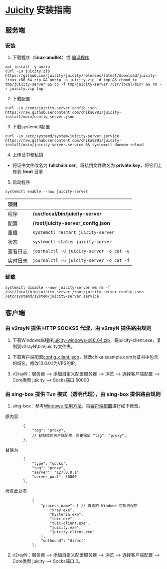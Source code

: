 # [Juicity](https://github.com/juicity/juicity) 安装指南

## 服务端

### 安装

1. 下载程序（**linux-amd64**）或 [编译程序](compile_juicity.md)

```
apt install -y unzip
curl -Lo juicity.zip https://github.com/juicity/juicity/releases/latest/download/juicity-linux-x86_64.zip && unzip -q juicity.zip -d tmp && chmod +x tmp/juicity-server && cp -f tmp/juicity-server /usr/local/bin/ && rm -r juicity.zip tmp
```

2. 下载配置

```
curl -Lo /root/juicity-server_config.json https://raw.githubusercontent.com/chika0801/juicity-install/main/config_server.json
```

3. 下载systemctl配置

```
curl -Lo /etc/systemd/system/juicity-server.service https://raw.githubusercontent.com/chika0801/juicity-install/main/juicity-server.service && systemctl daemon-reload
```

4. 上传证书和私钥

- 将证书文件改名为 **fullchain.cer**，将私钥文件改名为 **private.key**，将它们上传到 **/root** 目录

5. 启动程序

```
systemctl enable --now juicity-server
```

| 项目 | |
| :--- | :--- |
| 程序 | **/usr/local/bin/juicity-server** |
| 配置 | **/root/juicity-server_config.json** |
| 重启 | `systemctl restart juicity-server` |
| 状态 | `systemctl status juicity-server` |
| 查看日志 | `journalctl -u juicity-server -o cat -e` |
| 实时日志 | `journalctl -u juicity-server -o cat -f` |

### 卸载

```
systemctl disable --now juicity-server && rm -f /usr/local/bin/juicity-server /root/juicity-server_config.json /etc/systemd/system/juicity-server.service
```

## 客户端

### 由 v2rayN 提供 HTTP SOCKS5 代理，由 v2rayN 提供路由规则

1. 下载Windows端程序[juicity-windows-x86_64.zip](https://github.com/juicity/juicity/releases/latest/download/juicity-windows-x86_64.zip)，将juicity-client.exe，复制到v2rayN\bin\juicity文件夹。

2. 下载客户端配置[config_client.json](config_client.json)，修改chika.example.com为证书中包含的域名，修改10.0.0.1为VPS的IP。

3. v2rayN：服务器 ——> 添加自定义配置服务器 ——> 浏览 ——> 选择客户端配置 ——> Core类型 juicity ——> Socks端口 50000

### 由 sing-box 提供 Tun 模式（透明代理），由 sing-box 提供路由规则

1. sing-box：参考[Windows 使用方法](https://github.com/chika0801/sing-box-examples/blob/main/README.md)，将[客户端配置](https://github.com/chika0801/sing-box-examples/blob/main/Tun/config_client_windows.json)进行如下修改。

原内容

```jsonc
        {
            "tag": "proxy",
            // 粘贴你的客户端配置，需要保留 "tag": "proxy",
        },
```

替换为

```jsonc
        {
            "type": "socks",
            "tag": "proxy",
            "server": "127.0.0.1",
            "server_port": 50000
        },
```

检查此处有

```
            {
                "process_name": [ // 直连的 Windows 可执行程序
                    "xray.exe",
                    "hysteria.exe",
                    "tuic.exe",
                    "tuic-client.exe",
                    "juicity.exe",
                    "juicity-client.exe"
                ],
                "outbound": "direct"
            },
```

2. v2rayN：服务器 ——> 添加自定义配置服务器 ——> 浏览 ——> 选择客户端配置 ——> Core类型 juicity ——> Socks端口 0。
